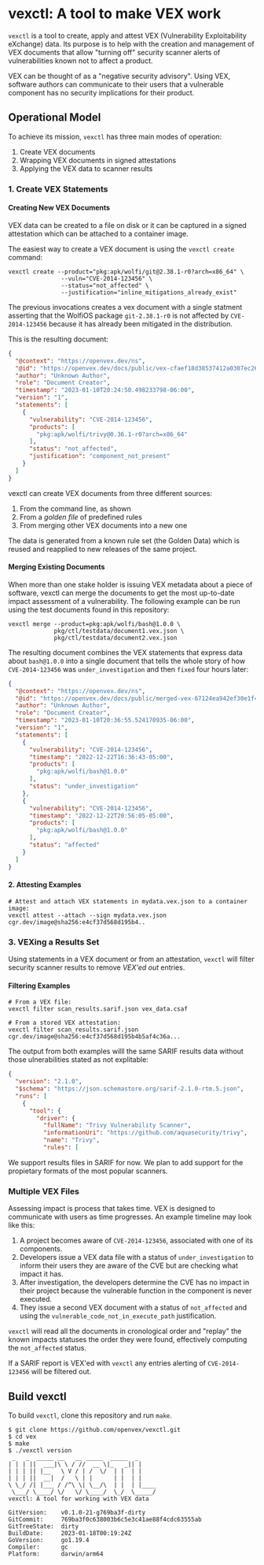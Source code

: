 # vexctl: A tool to make VEX work

`vexctl` is a tool to create, apply and attest VEX (Vulnerability Exploitability
eXchange) data. Its purpose is to help with the creation and management of
VEX documents that allow "turning off" security scanner alerts of vulnerabilities
known not to affect a product.

VEX can be thought of as a "negative security advisory". Using VEX, software authors
can communicate to their users that a vulnerable component has no security
implications for their product.

## Operational Model

To achieve its mission, `vexctl` has three main modes of operation:

1. Create VEX documents
2. Wrapping VEX documents in signed attestations
2. Applying the VEX data to scanner results

### 1. Create VEX Statements

#### Creating New VEX Documents

VEX data can be created to a file on disk or it can be captured in a
signed attestation which can be attached to a container image.

The easiest way to create a VEX document is using the `vexctl create` command:

```
vexctl create --product="pkg:apk/wolfi/git@2.38.1-r0?arch=x86_64" \
               --vuln="CVE-2014-123456" \
               --status="not_affected" \
               --justification="inline_mitigations_already_exist"
```


The previous invocations creates a vex document with a single statment asserting
that the WolfiOS package `git-2.38.1-r0` is not affected by `CVE-2014-123456` because
it has already been mitigated in the distribution.

This is the resulting document:

```json
{
  "@context": "https://openvex.dev/ns",
  "@id": "https://openvex.dev/docs/public/vex-cfaef18d38537412a0307ec266bed56aa88fa58b7c1f2c6b8c9ef997028ba4bd",
  "author": "Unknown Author",
  "role": "Document Creator",
  "timestamp": "2023-01-10T20:24:50.498233798-06:00",
  "version": "1",
  "statements": [
    {
      "vulnerability": "CVE-2014-123456",
      "products": [
        "pkg:apk/wolfi/trivy@0.36.1-r0?arch=x86_64"
      ],
      "status": "not_affected",
      "justification": "component_not_present"
    }
  ]
}

```

vexctl can create VEX documents from three different sources:

1. From the command line, as shown
2. From a _golden file_ of predefined rules
3. From merging other VEX documents into a new one

The data is generated from a known rule set (the Golden Data) which is
reused and reapplied to new releases of the same project.

#### Merging Existing Documents

When more than one stake holder is issuing VEX metadata about a piece of software,
vexctl can merge the documents to get the most up-to-date impact assessment of
a vulnerability. The following example can be run using the test documents found
in this repository:

```
vexctl merge --product=pkg:apk/wolfi/bash@1.0.0 \
             pkg/ctl/testdata/document1.vex.json \
             pkg/ctl/testdata/document2.vex.json
```
The resulting document combines the VEX statements that express data about
`bash@1.0.0` into a single document that tells the whole story of how `CVE-2014-123456`
was `under_investigation` and then `fixed` four hours later:

```json
{
  "@context": "https://openvex.dev/ns",
  "@id": "https://openvex.dev/docs/public/merged-vex-67124ea942ef30e1f42f3f2bf405fbbc4f5a56e6e87684fc5cd957212fa3e025",
  "author": "Unknown Author",
  "role": "Document Creator",
  "timestamp": "2023-01-10T20:36:55.524170935-06:00",
  "version": "1",
  "statements": [
    {
      "vulnerability": "CVE-2014-123456",
      "timestamp": "2022-12-22T16:36:43-05:00",
      "products": [
        "pkg:apk/wolfi/bash@1.0.0"
      ],
      "status": "under_investigation"
    },
    {
      "vulnerability": "CVE-2014-123456",
      "timestamp": "2022-12-22T20:56:05-05:00",
      "products": [
        "pkg:apk/wolfi/bash@1.0.0"
      ],
      "status": "affected"
    }
  ]
}

```

#### 2. Attesting Examples

```shell
# Attest and attach VEX statements in mydata.vex.json to a container image:
vexctl attest --attach --sign mydata.vex.json cgr.dev/image@sha256:e4cf37d568d195b4..
```

### 3. VEXing a Results Set

Using statements in a VEX document or from an attestation, `vexctl` will filter
security scanner results to remove _VEX'ed out_ entries.

#### Filtering Examples

```shell
# From a VEX file:
vexctl filter scan_results.sarif.json vex_data.csaf

# From a stored VEX attestation:
vexctl filter scan_results.sarif.json cgr.dev/image@sha256:e4cf37d568d195b4b5af4c36a...
```

The output from both examples willl the same SARIF results data
without those ulnerabilities stated as not explitable:

```json
{
  "version": "2.1.0",
  "$schema": "https://json.schemastore.org/sarif-2.1.0-rtm.5.json",
  "runs": [
    {
      "tool": {
        "driver": {
          "fullName": "Trivy Vulnerability Scanner",
          "informationUri": "https://github.com/aquasecurity/trivy",
          "name": "Trivy",
          "rules": [

```

We support results files in SARIF for now. We plan to add support for the
propietary formats of the most popular scanners.

### Multiple VEX Files

Assessing impact is process that takes time. VEX is designed to
communicate with users as time progresses. An example timeline may look like
this:

1. A project becomes aware of `CVE-2014-123456`, associated with one of its components.
2. Developers issue a VEX data file with a status of `under_investigation` to
inform their users they are aware of the CVE but are checking what impact it has.
3. After investigation, the developers determine the CVE has no impact
in their project because the vulnerable function in the component is never executed.
4. They issue a second VEX document with a status of `not_affected` and using
the `vulnerable_code_not_in_execute_path` justification.

`vexctl` will read all the documents in cronological order and "replay" the
known impacts statuses the order they were found, effectively computing the
`not_affected` status.

If a SARIF report is VEX'ed with `vexctl` any entries alerting of `CVE-2014-123456`
will be filtered out.

## Build vexctl

To build `vexctl`, clone this repository and run `make`.

```console
$ git clone https://github.com/openvex/vexctl.git
$ cd vex
$ make
$ ./vexctl version
 _   _  _____ __   __ _____  _____  _
| | | ||  ___|\ \ / //  __ \|_   _|| |
| | | || |__   \ V / | /  \/  | |  | |
| | | ||  __|  /   \ | |      | |  | |
\ \_/ /| |___ / /^\ \| \__/\  | |  | |____
 \___/ \____/ \/   \/ \____/  \_/  \_____/
vexctl: A tool for working with VEX data

GitVersion:    v0.1.0-21-g769ba3f-dirty
GitCommit:     769ba3f0c638003b6c5e3c41ae88f4cdc63555ab
GitTreeState:  dirty
BuildDate:     2023-01-18T00:19:24Z
GoVersion:     go1.19.4
Compiler:      gc
Platform:      darwin/arm64

```
